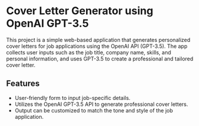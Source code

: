 # Cover Letter Generator using OpenAI GPT-3.5

This project is a simple web-based application that generates personalized cover letters for job applications using the OpenAI API (GPT-3.5). The app collects user inputs such as the job title, company name, skills, and personal information, and uses GPT-3.5 to create a professional and tailored cover letter.

## Features

- User-friendly form to input job-specific details.
- Utilizes the OpenAI GPT-3.5 API to generate professional cover letters.
- Output can be customized to match the tone and style of the job application.
